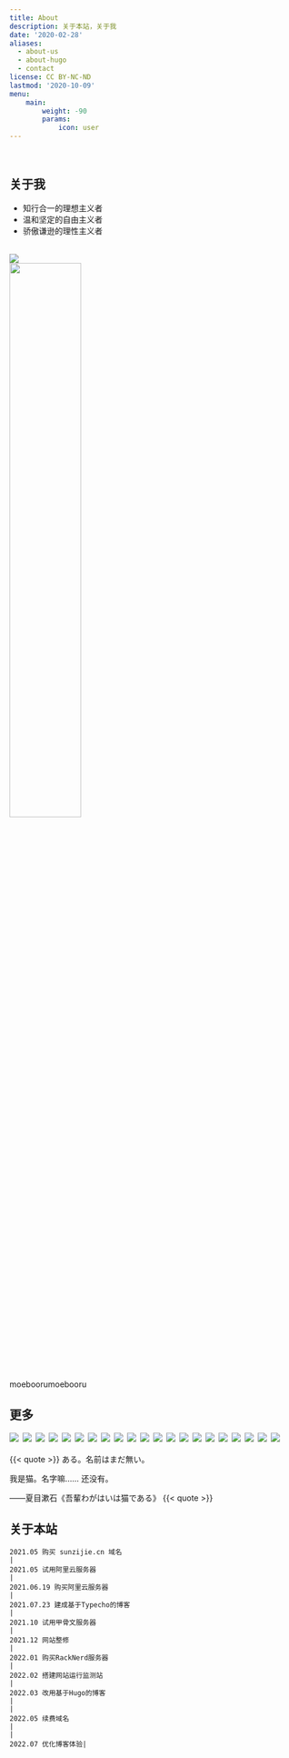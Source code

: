 ```yaml
---
title: About
description: 关于本站，关于我
date: '2020-02-28'
aliases:
  - about-us
  - about-hugo
  - contact
license: CC BY-NC-ND
lastmod: '2020-10-09'
menu:
    main: 
        weight: -90
        params:
            icon: user
---
```

<br>

## 关于我
- 知行合一的理想主义者
- 温和坚定的自由主义者
- 骄傲谦逊的理性主义者
<br>
<img src="https://moe-counter.glitch.me/get/@sunzijie?theme=moeboorumoebooru">
<br>
<img src="https://github-readme-stats.vercel.app/api?username=sunzijie&show_icons=true&theme=tokyonight" width="50%" align="center" />

moeboorumoebooru

## 更多
<div><img src="https://img.shields.io/badge/Edge-0078D7?style=for-the-badge&amp;logo=Microsoft-edge&amp;logoColor=white"> <img src="https://img.shields.io/badge/Google%20Chrome-4285F4?style=for-the-badge&amp;logo=GoogleChrome&amp;logoColor=white"> <img src="https://img.shields.io/badge/google%20assistant-4285F4?style=for-the-badge&amp;logo=google%20assistant&amp;logoColor=white"> <img src="https://img.shields.io/badge/github%20actions-%232671E5.svg?style=for-the-badge&amp;logo=githubactions&amp;logoColor=white"> <img src="https://img.shields.io/badge/adobe-%23FF0000.svg?style=for-the-badge&amp;logo=adobe&amp;logoColor=white"> <img src="https://img.shields.io/badge/figma-%23F24E1E.svg?style=for-the-badge&amp;logo=figma&amp;logoColor=white"> <img src="https://img.shields.io/badge/AlibabaCloud-%23FF6701.svg?style=for-the-badge&amp;logo=alibabacloud&amp;logoColor=white"> <img src="https://img.shields.io/badge/Cloudflare-F38020?style=for-the-badge&amp;logo=Cloudflare&amp;logoColor=white"> <img src="https://img.shields.io/badge/heroku-%23430098.svg?style=for-the-badge&amp;logo=heroku&amp;logoColor=white"> <img src="https://img.shields.io/badge/vercel-%23000000.svg?style=for-the-badge&amp;logo=vercel&amp;logoColor=white"> <img src="https://img.shields.io/badge/Visual%20Studio%20Code-0078d7.svg?style=for-the-badge&amp;logo=visual-studio-code&amp;logoColor=white"> <img src="https://img.shields.io/badge/html5-%23E34F26.svg?style=for-the-badge&amp;logo=html5&amp;logoColor=white"> <img src="https://img.shields.io/badge/latex-%23008080.svg?style=for-the-badge&amp;logo=latex&amp;logoColor=white"> <img src="https://img.shields.io/badge/python-3670A0?style=for-the-badge&amp;logo=python&amp;logoColor=ffdd54"> <img src="https://img.shields.io/badge/Microsoft-0078D4?style=for-the-badge&amp;logo=microsoft&amp;logoColor=white"> <img src="https://img.shields.io/badge/Android-3DDC84?style=for-the-badge&amp;logo=android&amp;logoColor=white"> <img src="https://img.shields.io/badge/chrome%20os-3d89fc?style=for-the-badge&amp;logo=google%20chrome&amp;logoColor=white"> <img src="https://img.shields.io/badge/Debian-D70A53?style=for-the-badge&amp;logo=debian&amp;logoColor=white"> <img src="https://img.shields.io/badge/Windows-0078D6?style=for-the-badge&amp;logo=windows&amp;logoColor=white"> <img src="https://img.shields.io/badge/docker-%230db7ed.svg?style=for-the-badge&amp;logo=docker&amp;logoColor=white"> <img src="https://img.shields.io/badge/Notion-%23000000.svg?style=for-the-badge&amp;logo=notion&amp;logoColor=white"></div>

<br>
{{< quote >}}
ある。名前はまだ無い。

我是猫。名字嘛…… 还没有。

——夏目漱石《吾輩わがはいは猫である》
{{< quote >}}
<br>

## 关于本站
```
2021.05 购买 sunzijie.cn 域名
|
2021.05 试用阿里云服务器
|
2021.06.19 购买阿里云服务器
|
2021.07.23 建成基于Typecho的博客
|
2021.10 试用甲骨文服务器
|
2021.12 网站整修
|
2022.01 购买RackNerd服务器
|
2022.02 搭建网站运行监测站
|    
2022.03 改用基于Hugo的博客
|  
|
2022.05 续费域名
|  
|
2022.07 优化博客体验|
```
<br>